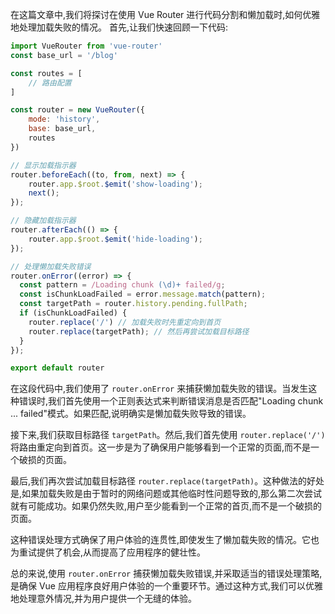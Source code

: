 在这篇文章中,我们将探讨在使用 Vue Router 进行代码分割和懒加载时,如何优雅地处理加载失败的情况。
首先,让我们快速回顾一下代码:

```js
import VueRouter from 'vue-router'
const base_url = '/blog'

const routes = [
    // 路由配置
]

const router = new VueRouter({
    mode: 'history',
    base: base_url,
    routes
})

// 显示加载指示器
router.beforeEach((to, from, next) => {
    router.app.$root.$emit('show-loading');
    next();
});

// 隐藏加载指示器
router.afterEach(() => {
    router.app.$root.$emit('hide-loading');
});

// 处理懒加载失败错误
router.onError((error) => {
  const pattern = /Loading chunk (\d)+ failed/g;
  const isChunkLoadFailed = error.message.match(pattern);
  const targetPath = router.history.pending.fullPath;
  if (isChunkLoadFailed) {
    router.replace('/') // 加载失败时先重定向到首页
    router.replace(targetPath); // 然后再尝试加载目标路径
  }
});

export default router
```

在这段代码中,我们使用了 `router.onError` 来捕获懒加载失败的错误。当发生这种错误时,我们首先使用一个正则表达式来判断错误消息是否匹配"Loading chunk ... failed"模式。如果匹配,说明确实是懒加载失败导致的错误。

接下来,我们获取目标路径 `targetPath`。然后,我们首先使用 `router.replace('/')` 将路由重定向到首页。这一步是为了确保用户能够看到一个正常的页面,而不是一个破损的页面。

最后,我们再次尝试加载目标路径 `router.replace(targetPath)`。这种做法的好处是,如果加载失败是由于暂时的网络问题或其他临时性问题导致的,那么第二次尝试就有可能成功。如果仍然失败,用户至少能看到一个正常的首页,而不是一个破损的页面。

这种错误处理方式确保了用户体验的连贯性,即使发生了懒加载失败的情况。它也为重试提供了机会,从而提高了应用程序的健壮性。

总的来说,使用 `router.onError` 捕获懒加载失败错误,并采取适当的错误处理策略,是确保 Vue 应用程序良好用户体验的一个重要环节。通过这种方式,我们可以优雅地处理意外情况,并为用户提供一个无缝的体验。